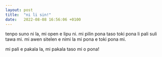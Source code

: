 ```yaml
---
layout: post
title:  "ni li sin!"
date:   2022-08-08 16:56:06 +0100
---
```

tenpo suno ni la, mi open e lipu ni. mi pilin pona taso toki pona li pali suli tawa mi. mi awen sitelen e nimi la mi pona e toki pona mi.

mi pali e pakala la, mi pakala taso mi o pona!